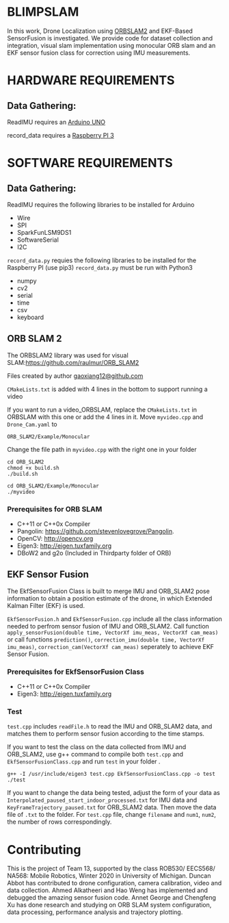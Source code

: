 # BLIMPSLAM
In this work, Drone Localization using [ORBSLAM2](https://github.com/raulmur/ORB_SLAM2) and EKF-Based SensorFusion is investigated. We provide code for dataset collection and integration, visual slam implementation using monocular ORB slam and an EKF sensor fusion class for correction using IMU measurements. 

# HARDWARE REQUIREMENTS

## Data Gathering:

ReadIMU requires an [Arduino UNO](https://store.arduino.cc/usa/arduino-uno-rev3)

record_data requires a [Raspberry PI 3](https://www.raspberrypi.org/products/raspberry-pi-3-model-b/)

# SOFTWARE REQUIREMENTS

## Data Gathering:

ReadIMU requires the following libraries to be installed for Arduino

* Wire
* SPI
* SparkFunLSM9DS1
* SoftwareSerial
* I2C

`record_data.py` requies the following libraries to be installed for the Raspberry PI (use pip3)
`record_data.py` must be run with Python3

* numpy
* cv2
* serial
* time
* csv
* keyboard


## ORB SLAM 2
The ORBSLAM2 library was used for visual SLAM:https://github.com/raulmur/ORB_SLAM2

Files created by author gaoxiang12@github.com

`CMakeLists.txt` is added with 4 lines in the bottom to support running a video

If you want to run a video_ORBSLAM, replace the `CMakeLists.txt` in ORBSLAM with this one or add the 4 lines in it. Move `myvideo.cpp` and `Drone_Cam.yaml` to 
```
ORB_SLAM2/Example/Monocular
```
Change the file path in `myvideo.cpp` with the right one in your folder

```
cd ORB_SLAM2
chmod +x build.sh
./build.sh
```

```
cd ORB_SLAM2/Example/Monocular
./myvideo
```
### Prerequisites for ORB SLAM

* C++11 or C++0x Compiler
* Pangolin: https://github.com/stevenlovegrove/Pangolin.
* OpenCV: http://opencv.org
* Eigen3: http://eigen.tuxfamily.org
* DBoW2 and g2o (Included in Thirdparty folder of ORB)

## EKF Sensor Fusion
The EkfSensorFusion Class is built to merge IMU and ORB_SLAM2 pose information to obtain a position estimate of the drone, in which Extended Kalman Filter (EKF) is used. 

`EkfSensorFusion.h` and `EkfSensorFusion.cpp` include all the class information needed to perfrom sensor fusion of IMU and ORB_SLAM2. Call function `apply_sensorFusion(double time, VectorXf imu_meas, VectorXf cam_meas)` or call functions `prediction()`, `correction_imu(double time, VectorXf imu_meas)`, `correction_cam(VectorXf cam_meas)` seperately to achieve EKF Sensor Fusion.

### Prerequisites for EkfSensorFusion Class

* C++11 or C++0x Compiler
* Eigen3: http://eigen.tuxfamily.org

### Test

`test.cpp` includes `readFile.h` to read the IMU and ORB_SLAM2 data, and matches them  to perform sensor fusion according  to the time stamps. 

If you want to test the class on the data collected from IMU and ORB_SLAM2, use g++ command to compile both `test.cpp` and `EkfSensorFusionClass.cpp` and run `test` in your folder .

```
g++ -I /usr/include/eigen3 test.cpp EkfSensorFusionClass.cpp -o test
./test
```
If you want to change the data being tested, adjust the form of your data as `Interpolated_paused_start_indoor_processed.txt` for IMU data and `KeyFrameTrajectory_paused.txt` for ORB_SLAM2 data. Then move the data file of `.txt` to the folder. For `test.cpp` file, change `filename` and `num1`, `num2`, the number of rows correspondingly.

# Contributing
This is the  project of Team 13, supported by the class ROB530/ EECS568/ NA568: Mobile Robotics, Winter 2020 in University of Michigan. 
Duncan Abbot has contributed to drone configuration, camera calibration, video and data collection. Ahmed Alkatheeri and Hao Weng has implemented and debugged the amazing sensor fusion code. Annet George and Chengfeng Xu has done research and studying on ORB SLAM system configuration, data processing, performance analysis and trajectory plotting.
